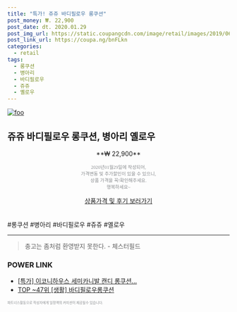```yaml
--- 
title: "특가! 쥬쥬 바디필로우 롱쿠션" 
post_money: ₩. 22,900 
post_date: dt. 2020.01.29 
post_img_url: https://static.coupangcdn.com/image/retail/images/2019/06/27/9/5/2031993b-1015-41dc-95c0-a620f6aa2fba.jpg 
post_link_url: https://coupa.ng/bnFLkn 
categories: 
  - retail 
tags: 
  - 롱쿠션 
  - 병아리 
  - 바디필로우 
  - 쥬쥬 
  - 옐로우 
--- 
```

[![foo](https://static.coupangcdn.com/image/retail/images/2019/06/27/9/5/2031993b-1015-41dc-95c0-a620f6aa2fba.jpg)](https://coupa.ng/bnFLkn) 

## 쥬쥬 바디필로우 롱쿠션, 병아리 옐로우 
<p style="text-align: center;">**₩ 22,900**</p> 
<p style="text-align: center;"><span style="color: #898c8f; font-family: Georgia,Times,serif; font-size: 0.75em;">2020년01월29일에 작성되어, <br>가격변동 및 추가할인이 있을 수 있으니,<br> 상품 가격을 꼭!확인해주세요.<br>행복하세요~</span> 
</p>	 
<div markdown="0" style="text-align: center;"><a href="https://coupa.ng/bnFLkn" class="btn btn--success">상품가격 및 후기 보러가기</a></div> 
<br><br> 
  #롱쿠션 #병아리 #바디필로우 #쥬쥬 #옐로우 
<hr> 

> 충고는 좀처럼 환영받지 못한다. - 체스터필드 


### POWER LINK

* <a href="https://blog.naver.com/an0733/221790242155" target="_blank">[특가] 이코니하우스 세미카니발 캔디 롱쿠션...</a>
* <a href="https://blog.naver.com/fasyy4321/221780049600" target="_blank"> TOP ~47위 [생활] 바디필로우롱쿠션</a>

<span style="color: #898c8f; font-family: Georgia,Times,serif; font-size: 0.55em;">파트너스활동으로 작성자에게 일정액의 커미션이 제공될수 있습니다.</span> 
